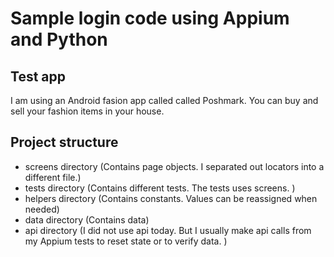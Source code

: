 
# Sample login code using Appium and Python

## Test app 
I am using an Android fasion app called called Poshmark.  You can buy and sell your fashion items in your house. 

## Project structure 

-  screens directory (Contains page objects. I separated out locators into a different file.)
-  tests directory  (Contains different tests. The tests uses screens. )
-  helpers directory (Contains constants.  Values can be reassigned when needed)
-  data directory (Contains data)
-  api directory (I did not use api today. But I usually make api calls from my Appium tests to reset state or to verify data. )


